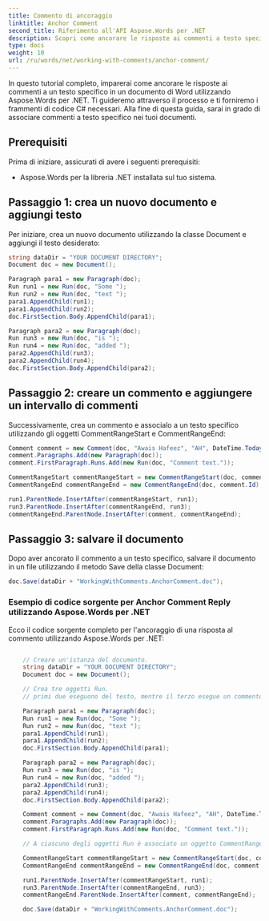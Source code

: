```yaml
---
title: Commento di ancoraggio
linktitle: Anchor Comment
second_title: Riferimento all'API Aspose.Words per .NET
description: Scopri come ancorare le risposte ai commenti a testo specifico nei documenti di Word utilizzando Aspose.Words per .NET.
type: docs
weight: 10
url: /ru/words/net/working-with-comments/anchor-comment/
---
```


In questo tutorial completo, imparerai come ancorare le risposte ai commenti a un testo specifico in un documento di Word utilizzando Aspose.Words per .NET. Ti guideremo attraverso il processo e ti forniremo i frammenti di codice C# necessari. Alla fine di questa guida, sarai in grado di associare commenti a testo specifico nei tuoi documenti.

## Prerequisiti
Prima di iniziare, assicurati di avere i seguenti prerequisiti:
- Aspose.Words per la libreria .NET installata sul tuo sistema.

## Passaggio 1: crea un nuovo documento e aggiungi testo
Per iniziare, crea un nuovo documento utilizzando la classe Document e aggiungi il testo desiderato:

```csharp
string dataDir = "YOUR DOCUMENT DIRECTORY";
Document doc = new Document();

Paragraph para1 = new Paragraph(doc);
Run run1 = new Run(doc, "Some ");
Run run2 = new Run(doc, "text ");
para1.AppendChild(run1);
para1.AppendChild(run2);
doc.FirstSection.Body.AppendChild(para1);

Paragraph para2 = new Paragraph(doc);
Run run3 = new Run(doc, "is ");
Run run4 = new Run(doc, "added ");
para2.AppendChild(run3);
para2.AppendChild(run4);
doc.FirstSection.Body.AppendChild(para2);
```

## Passaggio 2: creare un commento e aggiungere un intervallo di commenti
Successivamente, crea un commento e associalo a un testo specifico utilizzando gli oggetti CommentRangeStart e CommentRangeEnd:

```csharp
Comment comment = new Comment(doc, "Awais Hafeez", "AH", DateTime.Today);
comment.Paragraphs.Add(new Paragraph(doc));
comment.FirstParagraph.Runs.Add(new Run(doc, "Comment text."));

CommentRangeStart commentRangeStart = new CommentRangeStart(doc, comment.Id);
CommentRangeEnd commentRangeEnd = new CommentRangeEnd(doc, comment.Id);

run1.ParentNode.InsertAfter(commentRangeStart, run1);
run3.ParentNode.InsertAfter(commentRangeEnd, run3);
commentRangeEnd.ParentNode.InsertAfter(comment, commentRangeEnd);
```

## Passaggio 3: salvare il documento
Dopo aver ancorato il commento a un testo specifico, salvare il documento in un file utilizzando il metodo Save della classe Document:

```csharp
doc.Save(dataDir + "WorkingWithComments.AnchorComment.doc");
```

### Esempio di codice sorgente per Anchor Comment Reply utilizzando Aspose.Words per .NET
Ecco il codice sorgente completo per l'ancoraggio di una risposta al commento utilizzando Aspose.Words per .NET:

```csharp

    // Creare un'istanza del documento.
	string dataDir = "YOUR DOCUMENT DIRECTORY";        
	Document doc = new Document();

    // Crea tre oggetti Run.
    // primi due eseguono del testo, mentre il terzo esegue un commento

	Paragraph para1 = new Paragraph(doc);
	Run run1 = new Run(doc, "Some ");
	Run run2 = new Run(doc, "text ");
	para1.AppendChild(run1);
	para1.AppendChild(run2);
	doc.FirstSection.Body.AppendChild(para1);

	Paragraph para2 = new Paragraph(doc);
	Run run3 = new Run(doc, "is ");
	Run run4 = new Run(doc, "added ");
	para2.AppendChild(run3);
	para2.AppendChild(run4);
	doc.FirstSection.Body.AppendChild(para2);

	Comment comment = new Comment(doc, "Awais Hafeez", "AH", DateTime.Today);
	comment.Paragraphs.Add(new Paragraph(doc));
	comment.FirstParagraph.Runs.Add(new Run(doc, "Comment text."));

	// A ciascuno degli oggetti Run è associato un oggetto CommentRangeStart e CommentRangeEnd.

	CommentRangeStart commentRangeStart = new CommentRangeStart(doc, comment.Id);
	CommentRangeEnd commentRangeEnd = new CommentRangeEnd(doc, comment.Id);

	run1.ParentNode.InsertAfter(commentRangeStart, run1);
	run3.ParentNode.InsertAfter(commentRangeEnd, run3);
	commentRangeEnd.ParentNode.InsertAfter(comment, commentRangeEnd);

	doc.Save(dataDir + "WorkingWithComments.AnchorComment.doc");
            
```
